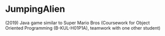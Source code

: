 # JumpingAlien
(2019) Java game similar to Super Mario Bros (Coursework for Object Oriented Programming (B-KUL-H01P1A), teamwork with one other student)
